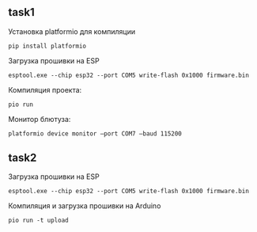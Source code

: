 #

## task1 

Установка platformio для компиляции
```
pip install platformio
```

Загрузка прошивки на ESP
```
esptool.exe --chip esp32 --port COM5 write-flash 0x1000 firmware.bin
```

Компиляция проекта:
```
pio run
```

Монитор блютуза:
```
platformio device monitor —port COM7 —baud 115200
```

## task2

Загрузка прошивки на ESP
```
esptool.exe --chip esp32 --port COM5 write-flash 0x1000 firmware.bin
```

Компиляция и загрузка прошивки на Arduino
```
pio run -t upload
```